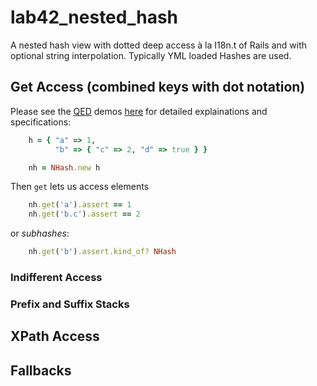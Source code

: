 # lab42_nested_hash

A nested hash view with dotted deep access à la I18n.t of Rails and with optional string interpolation. Typically YML loaded Hashes are used.


## Get Access (combined keys with dot notation)

Please see the [QED](http://rubyworks.github.io/qed/) demos [here](https://github.com/RobertDober/lab42_nested_hash/blob/master/demo/get_access/000-basic-examples.md) for detailed explainations and specifications:

```ruby
    h = { "a" => 1,
          "b" => { "c" => 2, "d" => true } }

    nh = NHash.new h

```

Then `get` lets us access elements

```ruby
    nh.get('a').assert == 1
    nh.get('b.c').assert == 2
```

or _subhashes_:

```ruby
    nh.get('b').assert.kind_of? NHash
```


### Indifferent Access

### Prefix and Suffix Stacks

## XPath Access

## Fallbacks
